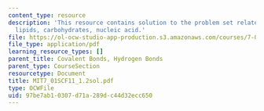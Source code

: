 ```yaml
---
content_type: resource
description: 'This resource contains solution to the problem set related to macromolecules:
  lipids, carbohydrates, nucleic acid.'
file: https://ol-ocw-studio-app-production.s3.amazonaws.com/courses/7-01sc-fundamentals-of-biology-fall-2011/97be7ab10307d71a289dc44d32ecc650_MIT7_01SCF11_1.2sol.pdf
file_type: application/pdf
learning_resource_types: []
parent_title: Covalent Bonds, Hydrogen Bonds
parent_type: CourseSection
resourcetype: Document
title: MIT7_01SCF11_1.2sol.pdf
type: OCWFile
uid: 97be7ab1-0307-d71a-289d-c44d32ecc650
---
```

